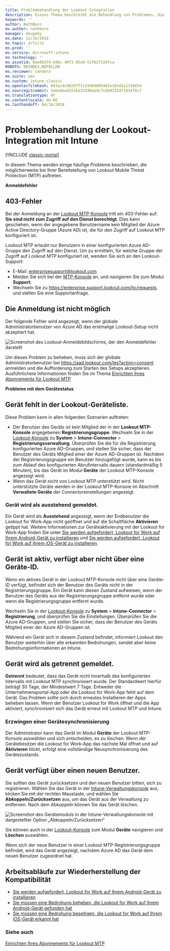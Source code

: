 ```yaml
---
title: Problembehandlung der Lookout-Integration
description: Dieses Thema beschreibt die Behandlung von Problemen, die im Zusammenhang mit der Lookout-Integration häufig auftreten.
keywords: ''
author: NathBarn
ms.author: nathbarn
manager: dougeby
ms.date: 12/19/2016
ms.topic: article
ms.prod: ''
ms.service: microsoft-intune
ms.technology: ''
ms.assetid: bbe0b5f4-b8bc-49f3-85a9-51fb2f226fca
ROBOTS: NOINDEX,NOFOLLOW
ms.reviewer: sandera
ms.suite: ems
ms.custom: intune-classic
ms.openlocfilehash: 643ac4c96297ffc24d9460546fe183d2a1316654
ms.sourcegitcommit: 5eba4bad151be32346aedc7cbb0333d71934f8cf
ms.translationtype: HT
ms.contentlocale: de-DE
ms.lasthandoff: 04/16/2018
---
```

# <a name="troubleshoot-lookout-integration-with-intune"></a>Problembehandlung der Lookout-Integration mit Intune

[!INCLUDE [classic-portal](../includes/classic-portal.md)]

In diesem Thema werden einige häufige Probleme beschrieben, die möglicherweise bei Ihrer Bereitstellung von Lookout Mobile Threat Protection (MTP) auftreten.

**Anmeldefehler**

## <a name="403-errors"></a>403-Fehler
Bei der Anmeldung an der [Lookout MTP-Konsole](https://aad.lookout.com) tritt ein 403-Fehler auf: **Sie sind nicht zum Zugriff auf den Dienst berechtigt**. Dies kann geschehen, wenn der angegebene Benutzername kein Mitglied der Azure Active Directory-Gruppe (Azure AD) ist, die für den Zugriff auf Lookout MTP konfiguriert ist.

Lookout MTP erlaubt nur Benutzern in einer konfigurierten Azure AD-Gruppe den Zugriff auf den Dienst. Um zu ermitteln, für welche Gruppe der Zugriff auf Lookout MTP konfiguriert ist, wenden Sie sich an den Lookout-Support:

* E-Mail: enterprisesupport@lookout.com
* Melden Sie sich bei der [MTP-Konsole](http://aad.lookout.com) an, und navigieren Sie zum Modul **Support**.
* Wechseln Sie zu https://enterprise.support.lookout.com/hc/requests, und stellen Sie eine Supportanfrage.

## <a name="unable-to-sign-in"></a>Die Anmeldung ist nicht möglich
Der folgende Fehler wird angezeigt, wenn der globale Administratorbenutzer von Azure AD das erstmalige Lookout-Setup nicht akzeptiert hat.

![Screenshot des Lookout-Anmeldebildschirms, der den Anmeldefehler darstellt](../media/mtp/lookout-mtp-consent-not-accepted-error.png)

Um dieses Problem zu beheben, muss sich der globale Administratorbenutzer bei https://aad.lookout.com/les?action=consent anmelden und die Aufforderung zum Starten des Setups akzeptieren. Ausführlichere Informationen finden Sie im Thema [Einrichten Ihres Abonnements für Lookout MTP](../deploy-use/setup-your-lookout-mtd-subscription.md)

**Probleme mit dem Gerätestatus**

## <a name="device-missing-from-lookout-device-list"></a>Gerät fehlt in der Lookout-Geräteliste.

Diese Problem kann in allen folgenden Szenarien auftreten:
* Der Benutzer des Geräts ist kein Mitglied der in der **Lookout MTP-Konsole** angegebenen **Registrierungsgruppe**.  Wechseln Sie in der [Lookout-Konsole](http://aad.lookout.com) zu **System** > **Intune-Connector** > **Registrierungsverwaltung**.  Überprüfen Sie die für die Registrierung konfigurierten Azure AD-Gruppen, und stellen Sie sicher, dass der Benutzer des Geräts Mitglied einer der Azure AD-Gruppen ist.  Nachdem der Registrierungsgruppe ein Benutzer hinzugefügt wurde, kann es bis zum Ablauf des konfigurierten Abrufintervalls dauern (standardmäßig 5 Minuten), bis das Gerät im Modul **Geräte** der Lookout MTP-Konsole angezeigt wird.
* Wenn das Gerät nicht von Lookout MTP unterstützt wird.  Nicht unterstützte Geräte werden in der Lookout MTP-Konsole im Abschnitt **Verwaltete Geräte** der Connectoreinstellungen angezeigt.

### <a name="device-reported-as-pending"></a>Gerät wird als **ausstehend** gemeldet.

Ein Gerät wird als **Ausstehend** angezeigt, wenn der Endbenutzer die Lookout for Work-App nicht geöffnet und auf die Schaltfläche **Aktivieren** getippt hat. Weitere Informationen zur Geräteaktivierung mit der Lookout for Work-App finden Sie unter [Sie werden aufgefordert, Lookout for Work auf Ihrem Android-Gerät zu installieren](http://docs.microsoft.com/intune-user-help/you-are-prompted-to-install-lookout-for-work-android) und [Sie werden aufgefordert, Lookout for Work auf Ihrem iOS-Gerät zu installieren](https://docs.microsoft.com/intune-user-help/you-are-prompted-to-install-lookout-for-work-ios).

## <a name="device-whos-active-but-has-no-device-id"></a>Gerät ist aktiv, verfügt aber nicht über eine Geräte-ID.
Wenn ein aktives Gerät in der Lookout MTP-Konsole nicht über eine Geräte-ID verfügt, befindet sich der Benutzer des Geräts nicht in der Registrierungsgruppe. Ein Gerät kann diesen Zustand aufweisen, wenn der Benutzer des Geräts aus der Registrierungsgruppe entfernt wurde oder wenn die Registrierungsgruppe entfernt wurde.

Wechseln Sie in der [Lookout-Konsole](http://aad.lookout.com) zu **System** > **Intune-Connector** > **Registrierung**, und überprüfen Sie die Einstellungen.  Überprüfen Sie die Azure AD-Gruppen, und stellen Sie sicher, dass der Benutzer des Geräts Mitglied einer der Azure AD-Gruppen ist.

Während ein Gerät sich in diesem Zustand befindet, informiert Lookout den Benutzer weiterhin über alle erkannten Bedrohungen, sendet aber keine Bedrohungsinformationen an Intune.

## <a name="device-reported-as-disconnected"></a>Gerät wird als **getrennt** gemeldet.

**Getrennt** bedeutet, dass das Gerät nicht innerhalb des konfigurierten Intervalls mit Lookout MTP synchronisiert wurde. Der Standardwert hierfür beträgt 30 Tage, der Mindestwert 7 Tage. Entweder die Unternehmensportal-App oder die Lookout for Work-App fehlt auf dem Gerät. Das Problem sollte sich durch erneutes Installieren der Apps beheben lassen. Wenn der Benutzer Lookout for Work öffnet und die App aktiviert, synchronisiert sich das Gerät erneut mit Lookout MTP und Intune.

### <a name="forcing-a-device-sync"></a>Erzwingen einer Gerätesynchronisierung
Der Administrator kann das Gerät im Modul **Geräte** der Lookout MTP-Konsole auswählen und sich entscheiden, es zu löschen.   Wenn der Gerätebesitzer die Lookout for Work-App das nächste Mal öffnet und auf **Aktivieren** klickt, erfolgt eine vollständige Neusynchronisierung des Gerätezustands.

## <a name="device-has-a-new-user"></a>Gerät verfügt über einen neuen Benutzer.
Sie sollten das Gerät zurücksetzen und den neuen Benutzer bitten, sich zu registrieren.  Wählen Sie das Gerät in der [Intune-Verwaltungskonsole](https://manage.microsoft.com) aus, klicken Sie mit der rechten Maustaste, und wählen Sie **Abkoppeln/Zurücksetzen** aus, um das Gerät aus der Verwaltung zu entfernen. Nach dem Abkoppeln können Sie das Gerät löschen.

![Screenshot des Gerätemoduls in der Intune-Verwaltungskonsole mit dargestellter Option „Abkoppeln/Zurücksetzen“](../media/mtp/mtp-retire-device-intune-console.png)

Sie können auch in der [Lookout-Konsole](http://aad.lookout.com) zum Modul **Geräte** navigieren und **Löschen** auswählen.

Wenn sich der neue Benutzer in einer Lookout MTP-Registrierungsgruppe befindet, wird das Gerät angezeigt, nachdem Azure AD das Gerät dem neuen Benutzer zugeordnet hat.

## <a name="compliance-remediation-workflows"></a>Arbeitsabläufe zur Wiederherstellung der Kompatibilität
- [Sie werden aufgefordert, Lookout for Work auf Ihrem Android-Gerät zu installieren]( http://docs.microsoft.com/intune-user-help/you-are-prompted-to-install-lookout-for-work-android)
- [Sie müssen eine Bedrohung beheben, die Lookout for Work auf Ihrem Android-Gerät gefunden hat](http://docs.microsoft.com/intune-user-help/you-need-to-resolve-a-threat-found-by-lookout-for-work-android)
- [Sie müssen eine Bedrohung beseitigen, die Lookout for Work auf Ihrem iOS-Gerät erkannt hat](https://docs.microsoft.com/intune-user-help/you-need-to-resolve-a-threat-found-by-lookout-for-work-ios)


### <a name="see-also"></a>Siehe auch
[Einrichten Ihres Abonnements für Lookout MTP](/intune-classic/deploy-use/set-up-your-subscription-with-lookout-mtp)
